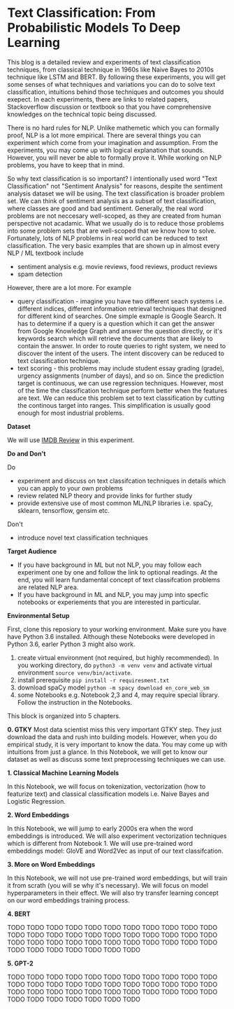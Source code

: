 # Text Classification: From Probabilistic Models To Deep Learning

This blog is a detailed review and experiments of text classification techniques, from classical technique in 1960s
like Naive Bayes to 2010s technique like LSTM and BERT. By following these experiments, you will
get some senses of what techniques and variations you can do to solve text classification, 
intuitions behind those techniques and outcomes you should exepect. In each 
experiments, there are links to related papers, Stackoverflow discussion or textbook so that you have
comprehensive knowledges on the technical topic being discussed.

There is no hard rules for NLP. Unlike mathemetic which you can formally proof, NLP is a lot more empirical. 
There are several things you can experiment which come from your imagination and assumption.
From the experiments, you may come up with logical explanation that sounds. However, you will never be able 
to formally prove it. While working on NLP problems, you have to keep that in mind.

So why text classification is so important? I intentionally used 
word "Text Classification" not "Sentiment Analysis" for reasons, despite the sentiment
analysis dataset we will be using. The text classification is broader problem set.
We can think of sentiment analysis as a subset of text classification, 
where classes are good and bad sentiment. Generally, the real word problems are not neccesary
well-scoped, as they are created from human perspective not acadamic. 
What we usually do is to reduce those problems into
some problem sets that are well-scoped that we know how to solve. Fortunately, lots of 
NLP problems in real world can be reduced to text classification. The very basic examples
that are shown up in almost every NLP / ML textbook include
- sentiment analysis e.g. movie reviews, food reviews, product reviews
- spam detection

However, there are a lot more. For example
- query classification - imagine you have two different seach systems i.e. different indices, different 
information retrieval techniques that designed for different kind of searches. One simple exmaple is
Google Search. It has to determine if a query is a question which it can get the answer from Google 
Knowledge Graph and answer the question directly, or it's keywords search which will retrieve
the documents that are likely to contain the answer. In order to route
queries to right system, we need to discover the intent of the users. The intent discovery can be reduced to
text classification technique.
- text scoring - this problems may include student essay grading (grade), urgency assignments (number of days),
and so on. Since the prediction target is continuous, we can use regression techniques. However, 
most of the time the classification technique perform better when the features are text.
We can reduce this problem set to text classification by cutting the continous target into ranges.
This simplification is usually good enough for most industrial problems.


**Dataset**

We will use [IMDB Review](https://www.tensorflow.org/datasets/catalog/imdb_reviews) in this experiment.

**Do and Don't**

Do
- experiment and discuss on text classifcation techniques in details which you can apply to your own problems
- review related NLP theory and provide links for further study
- provide extensive use of most common ML/NLP libraries i.e. spaCy, sklearn, tensorflow, gensim etc.

Don't
- introduce novel text classification techniques

**Target Audience**
- If you have background in ML but not NLP, you may follow each experiment one by one
and follow the link to optional readings. At the end, you will learn fundamental concept
of text classifcation problems are related NLP area.
- If you have background in ML and NLP, you may jump into specfic notebooks or experiements
that you are interested in particular.
    
**Environmental Setup**

First, clone this reposiory to your working environment. Make sure you have have Python 3.6 installed.
Although these Notebooks were developed in Python 3.6, earler Python 3 might also work. 

1. create virtual environment (not required, but highly recommended). In you working directory,
do `python3 -m venv venv` and activate virtual environment `source venv/bin/activate`. 
2. install prerequisite `pip install -r requiresment.txt`
3. download spaCy model `python -m spacy download en_core_web_sm`
4. some Notebooks e.g. Notebook 2,3 and 4, may require special library. Follow the instruction in the Notebooks.
    
This block is organized into 5 chapters.
    
**0. GTKY**
Most data scientist miss this very important GTKY step. They just download the data and rush into building models. 
However, when you do empirical study, it is very important to know the data. 
You may come up with intuitions from just a glance. In this Notebook, 
we will get to know our dataset as well as discuss some text preprocessing techniques we can use.


**1. Classical Machine Learning Models**

In this Notebook, we will focus on tokenization, vectorization (how to featurize text)
and classical classification models i.e. Naive Bayes and Logistic Regression.


**2. Word Embeddings**

In this Notebook, we will jump to early 2000s era when the word embeddings is introduced.
We will also experiment vectorization techniques which is different from Notebook 1.
We will use pre-trained word embeddings model: GloVE and Word2Vec as input of our text classifcation.

**3. More on Word Embeddings**

In this Notebook, we will not use pre-trained word embeddings, but will train it from scrath (you
will se why it's necessary). We will focus on model hyperparameters in their effect. We will also
try transfer learning concept on our word embeddings training process.


**4. BERT**

TODO TODO TODO TODO TODO TODO TODO TODO
TODO TODO TODO TODO TODO TODO TODO TODO
TODO TODO TODO TODO TODO TODO TODO TODO
TODO TODO TODO TODO TODO TODO TODO TODO
TODO TODO TODO TODO TODO TODO TODO TODO

**5. GPT-2**

TODO TODO TODO TODO TODO TODO TODO TODO
TODO TODO TODO TODO TODO TODO TODO TODO
TODO TODO TODO TODO TODO TODO TODO TODO
TODO TODO TODO TODO TODO TODO TODO TODO
TODO TODO TODO TODO TODO TODO TODO TODO
